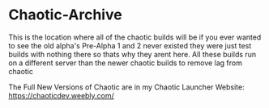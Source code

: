 # Chaotic-Archive
This is the location where all of the chaotic builds will be if you ever wanted to see the old alpha's
Pre-Alpha 1 and 2 never existed they were just test builds with nothing there so thats why they arent here.
All these builds run on a different server than the newer chaotic builds to remove lag from chaotic

The Full New Versions of Chaotic are in my Chaotic Launcher
Website: https://chaoticdev.weebly.com/
